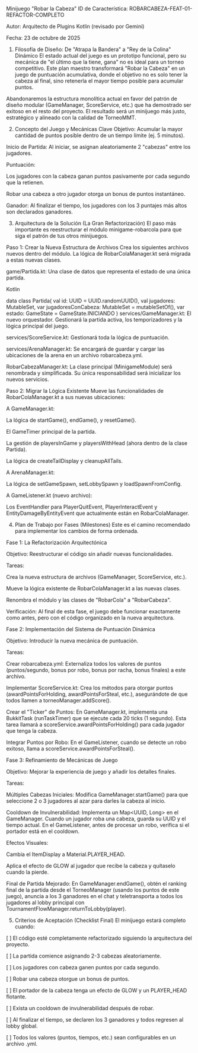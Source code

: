 Minijuego "Robar la Cabeza"
ID de Característica: ROBARCABEZA-FEAT-01-REFACTOR-COMPLETO

Autor: Arquitecto de Plugins Kotlin (revisado por Gemini)

Fecha: 23 de octubre de 2025

1. Filosofía de Diseño: De "Atrapa la Bandera" a "Rey de la Colina" Dinámico
El estado actual del juego es un prototipo funcional, pero su mecánica de "el último que la tiene, gana" no es ideal para un torneo competitivo. Este plan maestro transformará "Robar la Cabeza" en un juego de puntuación acumulativa, donde el objetivo no es solo tener la cabeza al final, sino retenerla el mayor tiempo posible para acumular puntos.

Abandonaremos la estructura monolítica actual en favor del patrón de diseño modular (GameManager, ScoreService, etc.) que ha demostrado ser exitoso en el resto del proyecto. El resultado será un minijuego más justo, estratégico y alineado con la calidad de TorneoMMT.

2. Concepto del Juego y Mecánicas Clave
Objetivo: Acumular la mayor cantidad de puntos posible dentro de un tiempo límite (ej. 5 minutos).

Inicio de Partida: Al iniciar, se asignan aleatoriamente 2 "cabezas" entre los jugadores.

Puntuación:

Los jugadores con la cabeza ganan puntos pasivamente por cada segundo que la retienen.

Robar una cabeza a otro jugador otorga un bonus de puntos instantáneo.

Ganador: Al finalizar el tiempo, los jugadores con los 3 puntajes más altos son declarados ganadores.

3. Arquitectura de la Solución (La Gran Refactorización)
El paso más importante es reestructurar el módulo minigame-robarcola para que siga el patrón de tus otros minijuegos.

Paso 1: Crear la Nueva Estructura de Archivos Crea los siguientes archivos nuevos dentro del módulo. La lógica de RobarColaManager.kt será migrada a estas nuevas clases.

game/Partida.kt: Una clase de datos que representa el estado de una única partida.

Kotlin

data class Partida(
    val id: UUID = UUID.randomUUID(),
    val jugadores: MutableSet<UUID>,
    var jugadoresConCabeza: MutableSet<UUID> = mutableSetOf(),
    var estado: GameState = GameState.INICIANDO
)
services/GameManager.kt: El nuevo orquestador. Gestionará la partida activa, los temporizadores y la lógica principal del juego.

services/ScoreService.kt: Gestionará toda la lógica de puntuación.

services/ArenaManager.kt: Se encargará de guardar y cargar las ubicaciones de la arena en un archivo robarcabeza.yml.

RobarCabezaManager.kt: La clase principal (MinigameModule) será renombrada y simplificada. Su única responsabilidad será inicializar los nuevos servicios.

Paso 2: Migrar la Lógica Existente Mueve las funcionalidades de RobarColaManager.kt a sus nuevas ubicaciones:

A GameManager.kt:

La lógica de startGame(), endGame(), y resetGame().

El GameTimer principal de la partida.

La gestión de playersInGame y playersWithHead (ahora dentro de la clase Partida).

La lógica de createTailDisplay y cleanupAllTails.

A ArenaManager.kt:

La lógica de setGameSpawn, setLobbySpawn y loadSpawnFromConfig.

A GameListener.kt (nuevo archivo):

Los EventHandler para PlayerQuitEvent, PlayerInteractEvent y EntityDamageByEntityEvent que actualmente están en RobarColaManager.

4. Plan de Trabajo por Fases (Milestones)
Este es el camino recomendado para implementar los cambios de forma ordenada.

Fase 1: La Refactorización Arquitectónica

Objetivo: Reestructurar el código sin añadir nuevas funcionalidades.

Tareas:

Crea la nueva estructura de archivos (GameManager, ScoreService, etc.).

Mueve la lógica existente de RobarColaManager.kt a las nuevas clases.

Renombra el módulo y las clases de "RobarCola" a "RobarCabeza".

Verificación: Al final de esta fase, el juego debe funcionar exactamente como antes, pero con el código organizado en la nueva arquitectura.

Fase 2: Implementación del Sistema de Puntuación Dinámica

Objetivo: Introducir la nueva mecánica de puntuación.

Tareas:

Crear robarcabeza.yml: Externaliza todos los valores de puntos (puntos/segundo, bonus por robo, bonus por racha, bonus finales) a este archivo.

Implementar ScoreService.kt: Crea los métodos para otorgar puntos (awardPointsForHolding, awardPointsForSteal, etc.), asegurándote de que todos llamen a torneoManager.addScore().

Crear el "Ticker" de Puntos: En GameManager.kt, implementa una BukkitTask (runTaskTimer) que se ejecute cada 20 ticks (1 segundo). Esta tarea llamará a scoreService.awardPointsForHolding() para cada jugador que tenga la cabeza.

Integrar Puntos por Robo: En el GameListener, cuando se detecte un robo exitoso, llama a scoreService.awardPointsForSteal().

Fase 3: Refinamiento de Mecánicas de Juego

Objetivo: Mejorar la experiencia de juego y añadir los detalles finales.

Tareas:

Múltiples Cabezas Iniciales: Modifica GameManager.startGame() para que seleccione 2 o 3 jugadores al azar para darles la cabeza al inicio.

Cooldown de Invulnerabilidad: Implementa un Map<UUID, Long> en el GameManager. Cuando un jugador roba una cabeza, guarda su UUID y el tiempo actual. En el GameListener, antes de procesar un robo, verifica si el portador está en el cooldown.

Efectos Visuales:

Cambia el ItemDisplay a Material.PLAYER_HEAD.

Aplica el efecto de GLOW al jugador que recibe la cabeza y quítaselo cuando la pierde.

Final de Partida Mejorado: En GameManager.endGame(), obtén el ranking final de la partida desde el TorneoManager (usando los puntos de este juego), anuncia a los 3 ganadores en el chat y teletransporta a todos los jugadores al lobby principal con TournamentFlowManager.returnToLobby(player).

5. Criterios de Aceptación (Checklist Final)
El minijuego estará completo cuando:

[ ] El código esté completamente refactorizado siguiendo la arquitectura del proyecto.

[ ] La partida comience asignando 2-3 cabezas aleatoriamente.

[ ] Los jugadores con cabeza ganen puntos por cada segundo.

[ ] Robar una cabeza otorgue un bonus de puntos.

[ ] El portador de la cabeza tenga un efecto de GLOW y un PLAYER_HEAD flotante.

[ ] Exista un cooldown de invulnerabilidad después de robar.

[ ] Al finalizar el tiempo, se declaren los 3 ganadores y todos regresen al lobby global.

[ ] Todos los valores (puntos, tiempos, etc.) sean configurables en un archivo .yml.